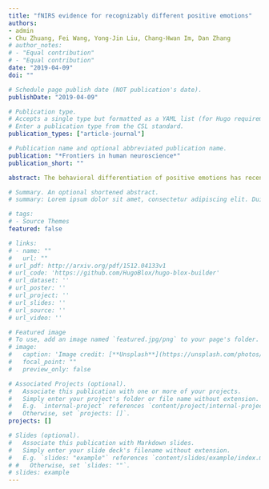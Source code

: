 ```yaml
---
title: "fNIRS evidence for recognizably different positive emotions"
authors:
- admin
- Chu Zhuang, Fei Wang, Yong-Jin Liu, Chang-Hwan Im, Dan Zhang
# author_notes:
# - "Equal contribution"
# - "Equal contribution"
date: "2019-04-09"
doi: ""

# Schedule page publish date (NOT publication's date).
publishDate: "2019-04-09"

# Publication type.
# Accepts a single type but formatted as a YAML list (for Hugo requirements).
# Enter a publication type from the CSL standard.
publication_types: ["article-journal"]

# Publication name and optional abbreviated publication name.
publication: "*Frontiers in human neuroscience*"
publication_short: ""

abstract: The behavioral differentiation of positive emotions has recently been studied in terms of their discrete adaptive functions or appraising profiles. Some preliminary neurophysiological evidences have been found with electroencephalography or autonomic nervous system measurements such as heart rate, skin conductance, etc. However, the brain’s hemodynamic responses to different positive emotions remain largely unknown. In the present study, the functional near-infrared spectroscopy (fNIRS) technique was employed. With this tool, we for the first time reported recognizable discrete positive emotions using fNIRS signals. Thirteen participants watched 30 emotional video clips to elicit 10 typical kinds of positive emotions (joy, gratitude, serenity, interest, hope, pride, amusement, inspiration, awe, and love), and their frontal neural activities were simultaneously recorded with a 24-channel fNIRS system. The multidimensional scaling analysis of participants’ subjective ratings on these 10 positive emotions revealed three distinct clusters, which could be interpreted as “playfulness” for amusement, joy, interest, “encouragement” for awe, gratitude, hope, inspiration, pride, and “harmony” for love, serenity. Hemodynamic responses to these three positive emotion clusters showed distinct patterns, and HbO-based individual-level binary classifications between them achieved an averaged accuracy of 73.79 ± 11.49% (77.56 ± 7.39% for encouragement vs. harmony, 73.29 ± 11.87% for playfulness vs. harmony, 70.51 ± 13.96% for encouragement vs. harmony). Benefited from fNIRS’s high portability, low running cost and the relative robustness against motion and electrical artifacts, our findings provided support for implementing a more fine-grained emotion recognition system with subdivided positive emotion categories.

# Summary. An optional shortened abstract.
# summary: Lorem ipsum dolor sit amet, consectetur adipiscing elit. Duis posuere tellus ac convallis placerat. Proin tincidunt magna sed ex sollicitudin condimentum.

# tags:
# - Source Themes
featured: false

# links:
# - name: ""
#   url: ""
# url_pdf: http://arxiv.org/pdf/1512.04133v1
# url_code: 'https://github.com/HugoBlox/hugo-blox-builder'
# url_dataset: ''
# url_poster: ''
# url_project: ''
# url_slides: ''
# url_source: ''
# url_video: ''

# Featured image
# To use, add an image named `featured.jpg/png` to your page's folder. 
# image:
#   caption: 'Image credit: [**Unsplash**](https://unsplash.com/photos/jdD8gXaTZsc)'
#   focal_point: ""
#   preview_only: false

# Associated Projects (optional).
#   Associate this publication with one or more of your projects.
#   Simply enter your project's folder or file name without extension.
#   E.g. `internal-project` references `content/project/internal-project/index.md`.
#   Otherwise, set `projects: []`.
projects: []

# Slides (optional).
#   Associate this publication with Markdown slides.
#   Simply enter your slide deck's filename without extension.
#   E.g. `slides: "example"` references `content/slides/example/index.md`.
# #   Otherwise, set `slides: ""`.
# slides: example
---
```

<!-- 
{{% callout note %}}
Click the *Cite* button above to demo the feature to enable visitors to import publication metadata into their reference management software.
{{% /callout %}}

{{% callout note %}}
Create your slides in Markdown - click the *Slides* button to check out the example.
{{% /callout %}}

Add the publication's **full text** or **supplementary notes** here. You can use rich formatting such as including [code, math, and images](https://docs.hugoblox.com/content/writing-markdown-latex/). -->
